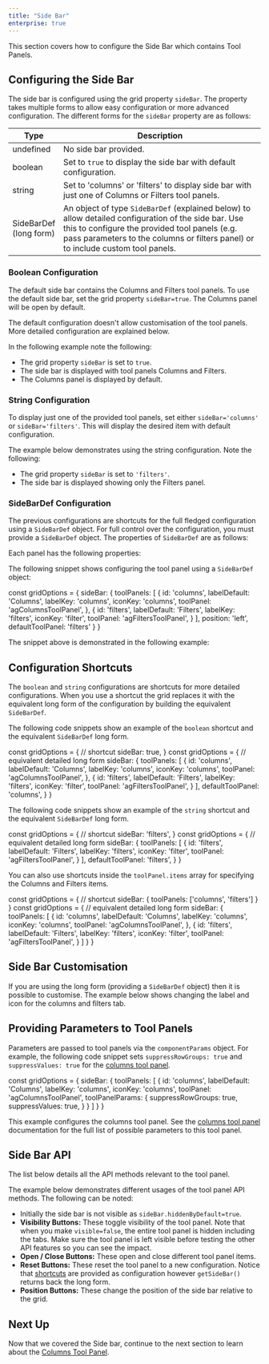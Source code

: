 ```yaml
---
title: "Side Bar"
enterprise: true
---
```


This section covers how to configure the Side Bar which contains Tool Panels.

## Configuring the Side Bar

The side bar is configured using the grid property `sideBar`. The property takes multiple forms to allow easy configuration or more advanced configuration. The different forms for the `sideBar` property are as follows:

| Type                       | Description                                                                                        |
| -------------------------- | -------------------------------------------------------------------------------------------------- |
| undefined                  | No side bar provided.                                                                              |
| boolean                    | Set to `true` to display the side bar with default configuration.                       |
| string                     | Set to 'columns' or 'filters' to display side bar with just one of Columns or Filters tool panels. |
| SideBarDef<br/>(long form) | An object of type `SideBarDef` (explained below) to allow detailed configuration of the side bar. Use this to configure the provided tool panels (e.g. pass parameters to the columns or filters panel) or to include custom tool panels. |
    

### Boolean Configuration

The default side bar contains the Columns and Filters tool panels. To use the default side bar, set the grid property `sideBar=true`. The Columns panel will be open by default.

The default configuration doesn't allow customisation of the tool panels. More detailed configuration are explained below.

In the following example note the following:

- The grid property `sideBar` is set to `true`.
- The side bar is displayed with tool panels Columns and Filters.
- The Columns panel is displayed by default.

<grid-example title='Boolean Configuration' name='boolean-configuration' type='generated' options='{ "enterprise": true }'></grid-example>

### String Configuration

To display just one of the provided tool panels, set either `sideBar='columns'` or `sideBar='filters'`. This will display the desired item with default configuration.

The example below demonstrates using the string configuration. Note the following:

- The grid property `sideBar` is set to `'filters'`.
- The side bar is displayed showing only the Filters panel.

<grid-example title='Side Bar - Only Filters' name='only-filters' type='generated' options='{ "enterprise": true }'></grid-example>

### SideBarDef Configuration

The previous configurations are shortcuts for the full fledged configuration using a `SideBarDef` object. For full control over the configuration, you must provide a `SideBarDef` object. The properties of `SideBarDef` are as follows:

<api-documentation source='side-bar/resources/sideBar.json' section='sideBarProperties'></api-documentation>

Each panel has the following properties:

<api-documentation source='side-bar/resources/sideBar.json' section='toolPanelProperties'></api-documentation>

The following snippet shows configuring the tool panel using a `SideBarDef` object:


<snippet>
const gridOptions = {
    sideBar: {
        toolPanels: [
            {
                id: 'columns',
                labelDefault: 'Columns',
                labelKey: 'columns',
                iconKey: 'columns',
                toolPanel: 'agColumnsToolPanel',
            },
            {
                id: 'filters',
                labelDefault: 'Filters',
                labelKey: 'filters',
                iconKey: 'filter',
                toolPanel: 'agFiltersToolPanel',
            }
        ],
        position: 'left',
        defaultToolPanel: 'filters'
    }
}
</snippet>

The snippet above is demonstrated in the following example:

<grid-example title='SideBarDef' name='sideBarDef' type='generated' options='{ "enterprise": true, "exampleHeight": 600 }'></grid-example>

## Configuration Shortcuts

The `boolean` and `string` configurations are shortcuts for more detailed configurations. When you use a shortcut the grid replaces it with the equivalent long form of the configuration by building the equivalent `SideBarDef`.

The following code snippets show an example of the `boolean` shortcut and the equivalent `SideBarDef` long form.

<snippet>
const gridOptions = {
    // shortcut
    sideBar: true,
}
</snippet>

<snippet>
const gridOptions = {
    // equivalent detailed long form
    sideBar: {
        toolPanels: [
            {
                id: 'columns',
                labelDefault: 'Columns',
                labelKey: 'columns',
                iconKey: 'columns',
                toolPanel: 'agColumnsToolPanel',
            },
            {
                id: 'filters',
                labelDefault: 'Filters',
                labelKey: 'filters',
                iconKey: 'filter',
                toolPanel: 'agFiltersToolPanel',
            }
        ],
        defaultToolPanel: 'columns',
    }
}
</snippet>

The following code snippets show an example of the `string` shortcut and the equivalent `SideBarDef` long form.

<snippet>
const gridOptions = {
    // shortcut
    sideBar: 'filters',
}
</snippet>

<snippet>
const gridOptions = {
    // equivalent detailed long form
    sideBar: {
        toolPanels: [
            {
                id: 'filters',
                labelDefault: 'Filters',
                labelKey: 'filters',
                iconKey: 'filter',
                toolPanel: 'agFiltersToolPanel',
            }
        ],
        defaultToolPanel: 'filters',
    }
}
</snippet>

You can also use shortcuts inside the `toolPanel.items` array for specifying the Columns and Filters items.

<snippet>
const gridOptions = {
    // shortcut
    sideBar: {
        toolPanels: ['columns', 'filters']
    }
}
</snippet>

<snippet>
const gridOptions = {
    // equivalent detailed long form
    sideBar: {
        toolPanels: [
            {
                id: 'columns',
                labelDefault: 'Columns',
                labelKey: 'columns',
                iconKey: 'columns',
                toolPanel: 'agColumnsToolPanel',
            },
            {
                id: 'filters',
                labelDefault: 'Filters',
                labelKey: 'filters',
                iconKey: 'filter',
                toolPanel: 'agFiltersToolPanel',
            }
        ]
    }
}
</snippet>

## Side Bar Customisation

If you are using the long form (providing a `SideBarDef` object) then it is possible to customise. The example below shows changing the label and icon for the columns and filters tab.

<grid-example title='Side Bar Fine Tuning' name='fine-tuning' type='generated' options='{ "enterprise": true }'></grid-example>

## Providing Parameters to Tool Panels

Parameters are passed to tool panels via the `componentParams` object. For example, the following code snippet sets `suppressRowGroups: true` and `suppressValues: true` for the [columns tool panel](../tool-panel-columns/).

<snippet>
const gridOptions = {
    sideBar: {
        toolPanels: [
            {
                id: 'columns',
                labelDefault: 'Columns',
                labelKey: 'columns',
                iconKey: 'columns',
                toolPanel: 'agColumnsToolPanel',
                toolPanelParams: {
                    suppressRowGroups: true,
                    suppressValues: true,
                }
            }
        ]
    }
}
</snippet>

This example configures the columns tool panel. See the [columns tool panel](../tool-panel-columns/) documentation for the full list of possible parameters to this tool panel.

## Side Bar API

The list below details all the API methods relevant to the tool panel.

<api-documentation source='side-bar/resources/sideBar.json' section='toolPanelApi'></api-documentation>

The example below demonstrates different usages of the tool panel API methods. The following can be noted:

- Initially the side bar is not visible as `sideBar.hiddenByDefault=true`.
- **Visibility Buttons:** These toggle visibility of the tool panel. Note that when you make `visible=false`, the entire tool panel is hidden including the tabs. Make sure the tool panel is left visible before testing the other API features so you can see the impact.
- **Open / Close Buttons:** These open and close different tool panel items.
- **Reset Buttons:** These reset the tool panel to a new configuration. Notice that [shortcuts](#shortcuts) are provided as configuration however `getSideBar()` returns back the long form.
- **Position Buttons:** These change the position of the side bar relative to the grid.


<grid-example title='Side Bar API' name='api' type='generated' options='{ "enterprise": true, "exampleHeight": 630 }'></grid-example>

## Next Up

Now that we covered the Side bar, continue to the next section to learn about the [Columns Tool Panel](../tool-panel-columns/).
